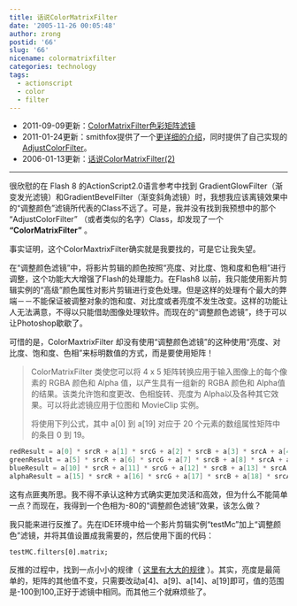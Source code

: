 ```yaml
---
title: 话说ColorMatrixFilter
date: '2005-11-26 00:05:48'
author: zrong
postid: '66'
slug: '66'
nicename: colormatrixfilter
categories: technology
tags:
  - actionscript
  - color
  - filter
---
```


- 2011-09-09更新：[ColorMatrixFilter色彩矩阵滤镜](https://blog.zengrong.net/post/1443.html)
- 2011-01-24更新：smithfox提供了一个[更详细的介绍](http://www.smithfox.com/?e=59)，同时提供了自己实现的[AdjustColorFilter](http://www.smithfox.com/?e=64)。
- 2006-01-13更新：[话说ColorMatrixFilter(2)](https://blog.zengrong.net/post/72.html)

------------------------------------------------------------------------

很欣慰的在 Flash 8 的ActionScript2.0语言参考中找到 GradientGlowFilter（渐变发光滤镜）和GradientBevelFilter（渐变斜角滤镜）时，我想我应该离镜效果中的“调整颜色”滤镜所代表的Class不远了。可是，我并没有找到我预想中的那个 “AdjustColorFilter” （或者类似的名字）Class，却发现了一个 **“ColorMatrixFilter”** 。

事实证明，这个ColorMaxtrixFilter确实就是我要找的，可是它让我失望。

在“调整颜色滤镜”中，将影片剪辑的颜色按照“亮度、对比度、饱和度和色相”进行调整，这个功能大大增强了Flash的处理能力。在Flash8 以前，我只能使用影片剪辑实例的“高级”颜色属性对影片剪辑进行变色处理。但是这样的处理有个最大的弊端－－不能保证被调整对象的饱和度、对比度或者亮度不发生改变。这样的功能让人无法满意，不得以只能借助图像处理软件。而现在的“调整颜色滤镜”，终于可以让Photoshop歇歇了。

可惜的是，ColorMaxtrixFilter 却没有使用“调整颜色滤镜”的这种使用“亮度、对比度、饱和度、色相”来标明数值的方式，而是要使用矩阵！

<!--more-->

> ColorMatrixFilter 类使您可以将 4 x 5 矩阵转换应用于输入图像上的每个像素的 RGBA 颜色和 Alpha 值，以产生具有一组新的 RGBA 颜色和 Alpha值的结果。该类允许饱和度更改、色相旋转、亮度为 Alpha以及各种其它效果。可以将此滤镜应用于位图和 MovieClip 实例。
> 
> 将使用下列公式，其中 a[0] 到 a[19] 对应于 20 个元素的数组属性矩阵中的条目 0 到 19。

``` actionscript
redResult = a[0] * srcR + a[1] * srcG + a[2] * srcB + a[3] * srcA + a[4]  
greenResult = a[5] * srcR + a[6] * srcG + a[7] * srcB + a[8] * srcA + a[9]  
blueResult = a[10] * srcR + a[11] * srcG + a[12] * srcB + a[13] * srcA + a[14]  
alphaResult = a[15] * srcR + a[16] * srcG + a[17] * srcB + a[18] * srcA + a[19]
```

这有点匪夷所思。我不得不承认这种方式确实更加灵活和高效，但为什么不能简单一点？而现在，我得到一个色相为-80的“调整颜色滤镜”效果，该怎么做？

我只能来进行反推了。先在IDE环境中给一个影片剪辑实例“testMc”加上“调整颜色”滤镜，并将其值设置成我需要的，然后使用下面的代码：

    testMC.filters[0].matrix;

反推的过程中，找到一点小小的规律（ [这里有大大的规律](https://blog.zengrong.net/post/1443.html) ）。其实，亮度是最简单的，矩阵的其他值不变，只需要改动a[4]、a[9]、a[14]、a[19]即可，值的范围是-100到100,正好于滤镜中相同。而其他三个就麻烦些了。
